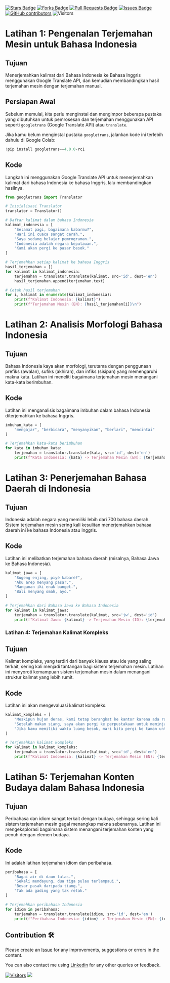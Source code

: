 <a href="https://github.com/drshahizan/special-topic-data-engineering/stargazers"><img src="https://img.shields.io/github/stars/drshahizan/special-topic-data-engineering" alt="Stars Badge"/></a>
<a href="https://github.com/drshahizan/special-topic-data-engineering/network/members"><img src="https://img.shields.io/github/forks/drshahizan/special-topic-data-engineering" alt="Forks Badge"/></a>
<a href="https://github.com/drshahizan/special-topic-data-engineering/pulls"><img src="https://img.shields.io/github/issues-pr/drshahizan/special-topic-data-engineering" alt="Pull Requests Badge"/></a>
<a href="https://github.com/drshahizan/special-topic-data-engineering/issues"><img src="https://img.shields.io/github/issues/drshahizan/special-topic-data-engineering" alt="Issues Badge"/></a>
<a href="https://github.com/drshahizan/special-topic-data-engineering/graphs/contributors"><img alt="GitHub contributors" src="https://img.shields.io/github/contributors/drshahizan/special-topic-data-engineering?color=2b9348"></a>
![Visitors](https://api.visitorbadge.io/api/visitors?path=https%3A%2F%2Fgithub.com%2Fdrshahizan%2Fspecial-topic-data-engineering&labelColor=%23d9e3f0&countColor=%23697689&style=flat)

# Latihan 1: **Pengenalan Terjemahan Mesin untuk Bahasa Indonesia**

## Tujuan
Menerjemahkan kalimat dari Bahasa Indonesia ke Bahasa Inggris menggunakan Google Translate API, dan kemudian membandingkan hasil terjemahan mesin dengan terjemahan manual.

## Persiapan Awal
Sebelum memulai, kita perlu menginstal dan mengimpor beberapa pustaka yang dibutuhkan untuk pemrosesan dan terjemahan menggunakan API seperti `googletrans` (Google Translate API) atau `translate`. 

Jika kamu belum menginstal pustaka `googletrans`, jalankan kode ini terlebih dahulu di Google Colab:

```python
!pip install googletrans==4.0.0-rc1
```
## Kode
Langkah ini menggunakan Google Translate API untuk menerjemahkan kalimat dari bahasa Indonesia ke bahasa Inggris, lalu membandingkan hasilnya.

```python
from googletrans import Translator

# Inisialisasi Translator
translator = Translator()

# Daftar kalimat dalam bahasa Indonesia
kalimat_indonesia = [
    "Selamat pagi, bagaimana kabarmu?",
    "Hari ini cuaca sangat cerah.",
    "Saya sedang belajar pemrograman.",
    "Indonesia adalah negara kepulauan.",
    "Kami akan pergi ke pasar besok."
]

# Terjemahkan setiap kalimat ke bahasa Inggris
hasil_terjemahan = []
for kalimat in kalimat_indonesia:
    terjemahan = translator.translate(kalimat, src='id', dest='en')
    hasil_terjemahan.append(terjemahan.text)

# Cetak hasil terjemahan
for i, kalimat in enumerate(kalimat_indonesia):
    print(f"Kalimat Indonesia: {kalimat}")
    print(f"Terjemahan Mesin (EN): {hasil_terjemahan[i]}\n")
```

# Latihan 2: **Analisis Morfologi Bahasa Indonesia**

## Tujuan
Bahasa Indonesia kaya akan morfologi, terutama dengan penggunaan prefiks (awalan), sufiks (akhiran), dan infiks (sisipan) yang memengaruhi makna kata. Latihan ini meneliti bagaimana terjemahan mesin menangani kata-kata berimbuhan.

## Kode
Latihan ini menganalisis bagaimana imbuhan dalam bahasa Indonesia diterjemahkan ke bahasa Inggris.

```python
imbuhan_kata = [
    "mengajar", "berbicara", "menyanyikan", "berlari", "mencintai"
]

# Terjemahkan kata-kata berimbuhan
for kata in imbuhan_kata:
    terjemahan = translator.translate(kata, src='id', dest='en')
    print(f"Kata Indonesia: {kata} -> Terjemahan Mesin (EN): {terjemahan.text}")
```

# Latihan 3: **Penerjemahan Bahasa Daerah di Indonesia**

## Tujuan
Indonesia adalah negara yang memiliki lebih dari 700 bahasa daerah. Sistem terjemahan mesin sering kali kesulitan menerjemahkan bahasa daerah ini ke bahasa Indonesia atau Inggris.

## Kode
Latihan ini melibatkan terjemahan bahasa daerah (misalnya, Bahasa Jawa ke Bahasa Indonesia).

```python
kalimat_jawa = [
    "Sugeng enjing, piyé kabaré?",
    "Aku arep menyang pasar.",
    "Manganan iki enak banget.",
    "Bali menyang omah, ayo."
]

# Terjemahkan dari Bahasa Jawa ke Bahasa Indonesia
for kalimat in kalimat_jawa:
    terjemahan = translator.translate(kalimat, src='jw', dest='id')
    print(f"Kalimat Jawa: {kalimat} -> Terjemahan Mesin (ID): {terjemahan.text}")
```

### Latihan 4: **Terjemahan Kalimat Kompleks**

## Tujuan
Kalimat kompleks, yang terdiri dari banyak klausa atau ide yang saling terkait, sering kali menjadi tantangan bagi sistem terjemahan mesin. Latihan ini menyoroti kemampuan sistem terjemahan mesin dalam menangani struktur kalimat yang lebih rumit.


## Kode
Latihan ini akan mengevaluasi kalimat kompleks.

```python
kalimat_kompleks = [
    "Meskipun hujan deras, kami tetap berangkat ke kantor karena ada rapat penting yang harus dihadiri.",
    "Setelah makan siang, saya akan pergi ke perpustakaan untuk meminjam buku yang sudah lama saya cari.",
    "Jika kamu memiliki waktu luang besok, mari kita pergi ke taman untuk berolahraga."
]

# Terjemahkan kalimat kompleks
for kalimat in kalimat_kompleks:
    terjemahan = translator.translate(kalimat, src='id', dest='en')
    print(f"Kalimat Indonesia: {kalimat} -> Terjemahan Mesin (EN): {terjemahan.text}")
```

# Latihan 5: **Terjemahan Konten Budaya dalam Bahasa Indonesia**
## Tujuan
Peribahasa dan idiom sangat terkait dengan budaya, sehingga sering kali sistem terjemahan mesin gagal menangkap makna sebenarnya. Latihan ini mengeksplorasi bagaimana sistem menangani terjemahan konten yang penuh dengan elemen budaya.

## Kode
Ini adalah latihan terjemahan idiom dan peribahasa.

```python
peribahasa = [
    "Bagai air di daun talas.",
    "Sekali mendayung, dua tiga pulau terlampaui.",
    "Besar pasak daripada tiang.",
    "Tak ada gading yang tak retak."
]

# Terjemahkan peribahasa Indonesia
for idiom in peribahasa:
    terjemahan = translator.translate(idiom, src='id', dest='en')
    print(f"Peribahasa Indonesia: {idiom} -> Terjemahan Mesin (EN): {terjemahan.text}")
```


## Contribution 🛠️
Please create an [Issue](https://github.com/drshahizan/special-topic-data-engineering/issues) for any improvements, suggestions or errors in the content.

You can also contact me using [Linkedin](https://www.linkedin.com/in/drshahizan/) for any other queries or feedback.

[![Visitors](https://api.visitorbadge.io/api/visitors?path=https%3A%2F%2Fgithub.com%2Fdrshahizan&labelColor=%23697689&countColor=%23555555&style=plastic)](https://visitorbadge.io/status?path=https%3A%2F%2Fgithub.com%2Fdrshahizan)
![](https://hit.yhype.me/github/profile?user_id=81284918)




